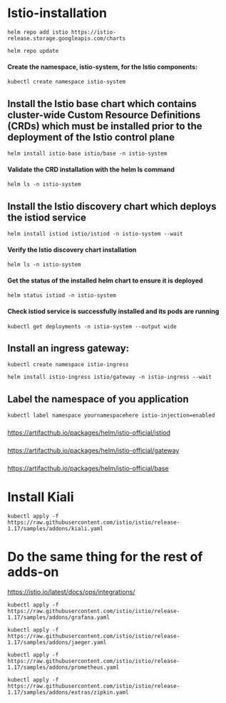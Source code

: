 # Istio-installation

```
helm repo add istio https://istio-release.storage.googleapis.com/charts
```
```
helm repo update
```
#### Create the namespace, istio-system, for the Istio components:
```
kubectl create namespace istio-system
```
## Install the Istio base chart which contains cluster-wide Custom Resource Definitions (CRDs) which must be installed prior to the deployment of the Istio control plane
```
helm install istio-base istio/base -n istio-system 
```
#### Validate the CRD installation with the helm ls command
```
helm ls -n istio-system
```
## Install the Istio discovery chart which deploys the istiod service
```
helm install istiod istio/istiod -n istio-system --wait
```
#### Verify the Istio discovery chart installation
```
helm ls -n istio-system
```
#### Get the status of the installed helm chart to ensure it is deployed
```
helm status istiod -n istio-system
```
#### Check istiod service is successfully installed and its pods are running
```
kubectl get deployments -n istio-system --output wide
```

## Install an ingress gateway:
```
kubectl create namespace istio-ingress
```
```
helm install istio-ingress istio/gateway -n istio-ingress --wait
```
## Label the namespace of you application
```
kubectl label namespace yournamespacehere istio-injection=enabled
```
### 
https://artifacthub.io/packages/helm/istio-official/istiod
###
https://artifacthub.io/packages/helm/istio-official/gateway
###
https://artifacthub.io/packages/helm/istio-official/base
# Install Kiali
```
kubectl apply -f https://raw.githubusercontent.com/istio/istio/release-1.17/samples/addons/kiali.yaml
```
# Do the same thing for the rest of adds-on
https://istio.io/latest/docs/ops/integrations/
```
kubectl apply -f https://raw.githubusercontent.com/istio/istio/release-1.17/samples/addons/grafana.yaml
```
```
kubectl apply -f https://raw.githubusercontent.com/istio/istio/release-1.17/samples/addons/jaeger.yaml
```
```
kubectl apply -f https://raw.githubusercontent.com/istio/istio/release-1.17/samples/addons/prometheus.yaml
```
```
kubectl apply -f https://raw.githubusercontent.com/istio/istio/release-1.17/samples/addons/extras/zipkin.yaml
```
